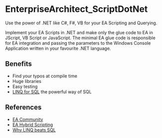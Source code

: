 # EnterpriseArchitect_ScriptDotNet
Use the power of .NET like C#, F#, VB for your EA Scripting and Querying.

Implement your EA Scripts in .NET and make only the glue code to EA in JScript, VB Script or JavaScript. The minimal EA glue code is responsible for EA integration and passing the parameters to the Windows Console Application written in your favourite .NET language.

## Benefits

* Find your typos at compile time
* Huge libraries
* Easy testing
* [LINQ for SQL](https://www.linqpad.net/WhyLINQBeatsSQL.aspx) the powerful way of SQL

## References

* [EA Community](https://community.sparxsystems.com/community-resources/1065-use-c-java-for-your-vb-script)
* [EA Hybrid Scripting](https://github.com/Helmut-Ortmann/EnterpriseArchitect_hoTools/wiki/HybridScripting)
* [Why LINQ beats SQL](https://www.linqpad.net/WhyLINQBeatsSQL.aspx)


